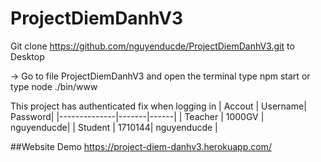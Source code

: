 # ProjectDiemDanhV3
Git clone https://github.com/nguyenducde/ProjectDiemDanhV3.git to Desktop

 -> Go to file ProjectDiemDanhV3 and open the terminal type npm start or type node ./bin/www
 

 This project has authenticated fix when logging in
 | Accout | Username| Password| 
|--------------|-------|------|
| Teacher | 1000GV | nguyenducde| 
| Student | 1710144| nguyenducde | 

  
  
 ##Website Demo
 https://project-diem-danhv3.herokuapp.com/
